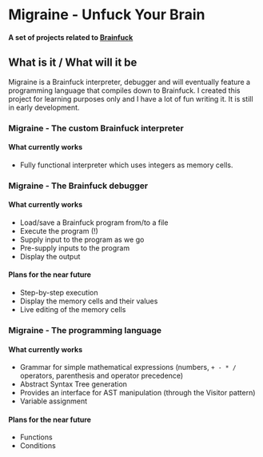 # Migraine - Unfuck Your Brain

#### A set of projects related to [Brainfuck][1]

## What is it / What will it be

Migraine is a Brainfuck interpreter, debugger and will eventually feature a 
programming language that compiles down to Brainfuck. I created this project for 
learning purposes only and I have a lot of fun writing it. It is still in early development.

### Migraine - The custom Brainfuck interpreter

#### What currently works

- Fully functional interpreter which uses integers as memory cells.

### Migraine - The Brainfuck debugger

#### What currently works

- Load/save a Brainfuck program from/to a file
- Execute the program (!)
- Supply input to the program as we go
- Pre-supply inputs to the program
- Display the output

#### Plans for the near future

- Step-by-step execution
- Display the memory cells and their values
- Live editing of the memory cells

### Migraine - The programming language

#### What currently works

- Grammar for simple mathematical expressions (numbers, `+ - * /` operators, parenthesis and operator precedence)
- Abstract Syntax Tree generation
- Provides an interface for AST manipulation (through the Visitor pattern)
- Variable assignment

#### Plans for the near future

- Functions
- Conditions

[1]: http://en.wikipedia.org/wiki/Brainfuck

